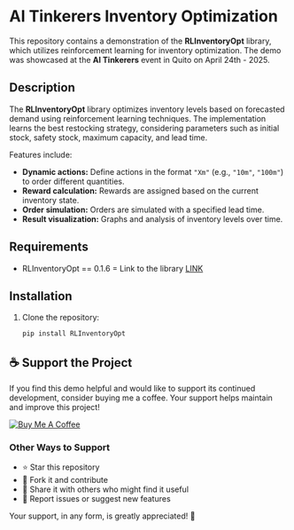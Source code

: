 # AI Tinkerers Inventory Optimization

This repository contains a demonstration of the **RLInventoryOpt** library, which utilizes reinforcement learning for inventory optimization. The demo was showcased at the **AI Tinkerers** event in Quito on April 24th - 2025.

## Description

The **RLInventoryOpt** library optimizes inventory levels based on forecasted demand using reinforcement learning techniques. The implementation learns the best restocking strategy, considering parameters such as initial stock, safety stock, maximum capacity, and lead time.

Features include:
- **Dynamic actions:** Define actions in the format `"Xm"` (e.g., `"10m"`, `"100m"`) to order different quantities.
- **Reward calculation:** Rewards are assigned based on the current inventory state.
- **Order simulation:** Orders are simulated with a specified lead time.
- **Result visualization:** Graphs and analysis of inventory levels over time.

## Requirements

- RLInventoryOpt == 0.1.6
= Link to the library [LINK](https://github.com/sebassaras02/rf_inventory_optimization)

## Installation

1. Clone the repository:
    ```bash
    pip install RLInventoryOpt
    ```
## ☕ Support the Project

If you find this demo helpful and would like to support its continued development, consider buying me a coffee. Your support helps maintain and improve this project!

[![Buy Me A Coffee](https://www.buymeacoffee.com/assets/img/custom_images/orange_img.png)](https://www.paypal.com/paypalme/sebassarasti)

### Other Ways to Support
- ⭐ Star this repository
- 🍴 Fork it and contribute
- 📢 Share it with others who might find it useful
- 🐛 Report issues or suggest new features

Your support, in any form, is greatly appreciated! 🙏